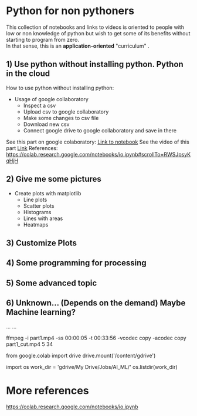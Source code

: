 # Python for non pythoners

This collection of notebooks and links to videos is oriented to people with low or non knowledge of python but wish to get some of its benefits without starting to program from zero.  
In that sense, this is an **application-oriented** "curriculum" .

## 1) Use python without installing python. Python in the cloud  

How to use python without installing python:   

+ Usage of google collaboratory  
	- Inspect a csv
	- Upload csv to google collaboratory
	- Make some changes to csv file
	- Download new csv
	- Connect google drive to google collaboratory and save in there

See this part on google colaboratory: [Link to notebook](https://colab.research.google.com/drive/1C3I5LUW8FK41CwFSD_XVIcJSnQ0exGLQ) 
See the video of this part [Link](https://youtu.be/afbW6TVWYPA)
References: https://colab.research.google.com/notebooks/io.ipynb#scrollTo=RWSJpsyKqHjH


## 2) Give me some pictures  

+ Create plots with matplotlib  
	- Line plots  
	- Scatter plots  
	- Histograms  
	- Lines with areas  
	- Heatmaps  

## 3) Customize Plots


## 4) Some programming for processing

## 5) Some advanced topic

## 6) Unknown... (Depends on the demand) Maybe Machine learning?
	

...
...








ffmpeg -i part1.mp4 -ss 00:00:05 -t 00:33:56  -vcodec copy -acodec copy part1_cut.mp4
5
34























from google.colab import drive
drive.mount('/content/gdrive')

import os
work_dir = 'gdrive/My Drive/Jobs/AI_ML/'
os.listdir(work_dir)



# More references
https://colab.research.google.com/notebooks/io.ipynb